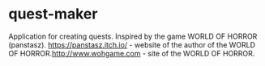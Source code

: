 # quest-maker
Application for creating quests. Inspired by the game WORLD OF HORROR (panstasz). https://panstasz.itch.io/ - website of the author of the WORLD OF HORROR.http://www.wohgame.com - site of the WORLD OF HORROR. 
